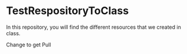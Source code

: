 # TestRespositoryToClass
In this repository, you will find the different resources that we created in class.

Change to get Pull
